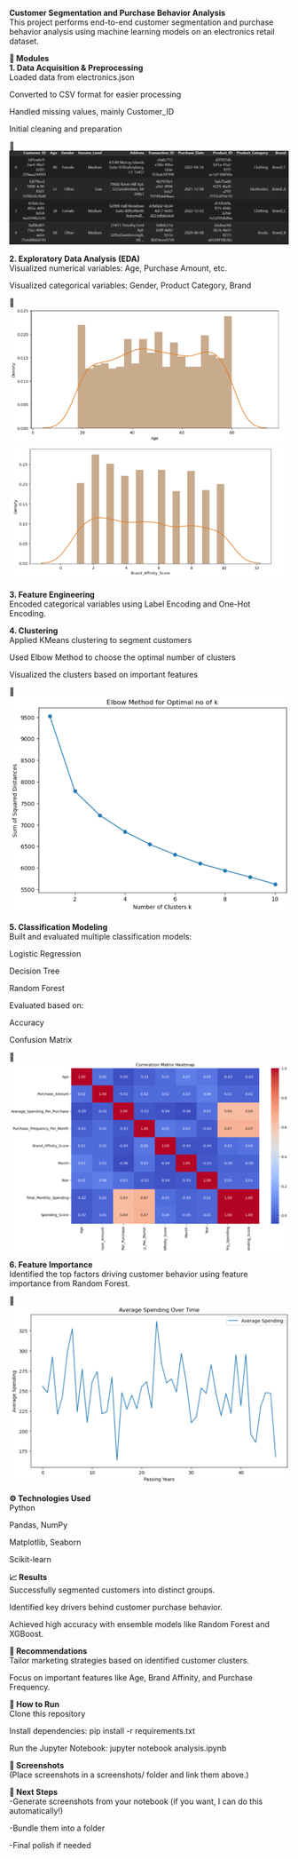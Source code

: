 **Customer Segmentation and Purchase Behavior Analysis**<br>
This project performs end-to-end customer segmentation and purchase behavior analysis using machine learning models on an electronics retail dataset.

**📂 Modules**<br>
**1. Data Acquisition & Preprocessing**<br>
Loaded data from electronics.json

Converted to CSV format for easier processing

Handled missing values, mainly Customer_ID

Initial cleaning and preparation

📸 ![Cleaned Dataset](screenshots/image.png)

**2. Exploratory Data Analysis (EDA)**<br>
Visualized numerical variables: Age, Purchase Amount, etc.

Visualized categorical variables: Gender, Product Category, Brand

📸 ![Categorical Plot](screenshots/image-1.png)
    ![Numerical Plot](screenshots/image-2.png)

**3. Feature Engineering**<br>
Encoded categorical variables using Label Encoding and One-Hot Encoding.

**4. Clustering**<br>
Applied KMeans clustering to segment customers

Used Elbow Method to choose the optimal number of clusters

Visualized the clusters based on important features

📸 ![Elbow Curve](screenshots/image-5.png)

**5. Classification Modeling**<br>
Built and evaluated multiple classification models:

Logistic Regression

Decision Tree

Random Forest


Evaluated based on:

Accuracy

Confusion Matrix


📸 ![Confusion Matrix](screenshots/image-4.png)

**6. Feature Importance**<br>
Identified the top factors driving customer behavior using feature importance from Random Forest.

📸 ![Avg Spending Over Time](screenshots/image-3.png )

**⚙️ Technologies Used**<br>
Python

Pandas, NumPy

Matplotlib, Seaborn

Scikit-learn


**📈 Results**<br>
Successfully segmented customers into distinct groups.

Identified key drivers behind customer purchase behavior.

Achieved high accuracy with ensemble models like Random Forest and XGBoost.

**📌 Recommendations**<br>
Tailor marketing strategies based on identified customer clusters.

Focus on important features like Age, Brand Affinity, and Purchase Frequency.

**📎 How to Run**<br>
Clone this repository

Install dependencies:
pip install -r requirements.txt

Run the Jupyter Notebook:
jupyter notebook analysis.ipynb

**📸 Screenshots**<br>
(Place screenshots in a screenshots/ folder and link them above.)

**🚀 Next Steps**<br>
 -Generate screenshots from your notebook (if you want, I can do this automatically!)

 -Bundle them into a folder

 -Final polish if needed